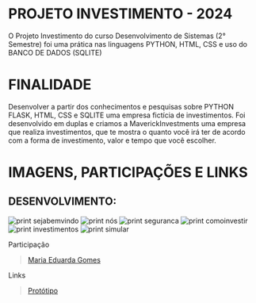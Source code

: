 # PROJETO INVESTIMENTO - 2024
O Projeto Investimento do curso Desenvolvimento de Sistemas (2° Semestre) foi uma prática nas linguagens PYTHON, HTML, CSS e uso do BANCO DE DADOS (SQLITE)

# FINALIDADE
Desenvolver a partir dos conhecimentos e pesquisas sobre PYTHON FLASK, HTML, CSS e SQLITE uma empresa fictícia de investimentos.
Foi desenvolvido em duplas e criamos a MaverickInvestments uma empresa que realiza investimentos, que te mostra o quanto você irá ter de acordo com a forma de investimento, valor e tempo que você escolher.

# IMAGENS, PARTICIPAÇÕES E LINKS

## DESENVOLVIMENTO:
![print sejabemvindo](/static/assets/sejabemvindo.png)
![print nós](/static/assets/nós.png)
![print seguranca](/static/assets/segurança.png)
![print comoinvestir](/static/assets/comoinvestir.png)
![print investimentos](/static/assets/investimentos.png)
![print simular](/static/assets/simular.png)



Participação
> [Maria Eduarda Gomes](https://github.com/MariaGomesR)  

Links
> [Protótipo](https://www.canva.com/design/DAGWd0iwLqs/dR-x1w_g0sgkz82WUltldQ/view?utm_content=DAGWd0iwLqs&utm_campaign=designshare&utm_medium=link2&utm_source=uniquelinks&utlId=h4812761b38)  

